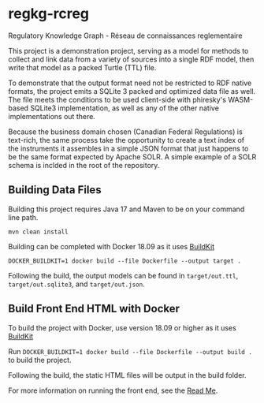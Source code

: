 # regkg-rcreg
Regulatory Knowledge Graph - Réseau de connaissances reglementaire

This project is a demonstration project, serving as a model for methods to collect and link data from a variety of sources into a single RDF model, then write that model as a packed Turtle (TTL) file. 

To demonstrate that the output format need not be restricted to RDF native formats, the project emits a SQLite 3 packed and optimized data file as well. The file meets the conditions to be used client-side with phiresky's WASM-based SQLite3 implementation, as well as any of the other native implementations out there.

Because the business domain chosen (Canadian Federal Regulations) is text-rich, the same process take the opportunity to create a text index of the instruments it assembles in a simple JSON format that just happens to be the same format expected by Apache SOLR. A simple example of a SOLR schema is inclded in the root of the repository. 

## Building Data Files
Building this project requires Java 17 and Maven to be on your command line path.
```
mvn clean install
```

Building can be completed with Docker 18.09 as it uses [BuildKit](https://docs.docker.com/develop/develop-images/build_enhancements/)
```
DOCKER_BUILDKIT=1 docker build --file Dockerfile --output target .
```

Following the build, the output models can be found in `target/out.ttl`, `target/out.sqlite3`, and `target/out.json`.


## Build Front End HTML with Docker

To build the project with Docker, use version 18.09 or higher as it uses [BuildKit](https://docs.docker.com/develop/develop-images/build_enhancements/)

Run `DOCKER_BUILDKIT=1 docker build --file Dockerfile --output build .` to build the project.

Following the build, the static HTML files will be output in the build folder.

For more information on running the front end, see the [Read Me](front-end/README.md).
